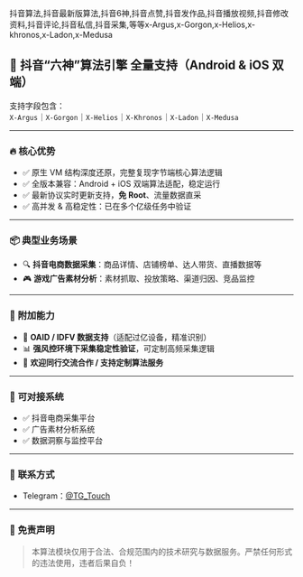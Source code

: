 抖音算法,抖音最新版算法,抖音6神,抖音点赞,抖音发作品,抖音播放视频,抖音修改资料,抖音评论,抖音私信,抖音采集,等等x-Argus,x-Gorgon,x-Helios,x-khronos,x-Ladon,x-Medusa



## 🚀 抖音“六神”算法引擎 全量支持（Android & iOS 双端）

支持字段包含：  
`X-Argus`｜`X-Gorgon`｜`X-Helios`｜`X-Khronos`｜`X-Ladon`｜`X-Medusa`

---

### 🔥 **核心优势**

- ✅ 原生 VM 结构深度还原，完整复现字节端核心算法逻辑  
- ✅ 全版本兼容：Android + iOS 双端算法适配，稳定运行  
- ✅ 最新协议实时更新支持，**免 Root**、流量数据直采  
- ✅ 高并发 & 高稳定性：已在多个亿级任务中验证

---

### 📦 **典型业务场景**

- 🔍 **抖音电商数据采集**：商品详情、店铺榜单、达人带货、直播数据等  
- 🎮 **游戏广告素材分析**：素材抓取、投放策略、渠道归因、竞品监控

---

### 🧩 **附加能力**

- 🎯 **OAID / IDFV 数据支持**（适配过亿设备，精准识别）  
- 📊 **强风控环境下采集稳定性验证**，可定制高频采集逻辑  
- 🤝 **欢迎同行交流合作 / 支持定制算法服务**

---

### 🔗 **可对接系统**

- ✅ 抖音电商采集平台  
- ✅ 广告素材分析系统  
- ✅ 数据洞察与监控平台

---

### 📩 **联系方式**

- Telegram：[@TG_Touch](https://t.me/TG_Touch)  

---

### 🔐 **免责声明**

> 本算法模块仅用于合法、合规范围内的技术研究与数据服务。严禁任何形式的违法使用，违者后果自负！
